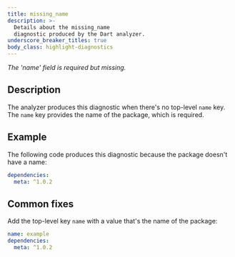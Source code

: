 ```yaml
---
title: missing_name
description: >-
  Details about the missing_name
  diagnostic produced by the Dart analyzer.
underscore_breaker_titles: true
body_class: highlight-diagnostics
---
```


_The 'name' field is required but missing._

## Description

The analyzer produces this diagnostic when there's no top-level `name` key.
The `name` key provides the name of the package, which is required.

## Example

The following code produces this diagnostic because the package doesn't
have a name:

```yaml
dependencies:
  meta: ^1.0.2
```

## Common fixes

Add the top-level key `name` with a value that's the name of the package:

```yaml
name: example
dependencies:
  meta: ^1.0.2
```
